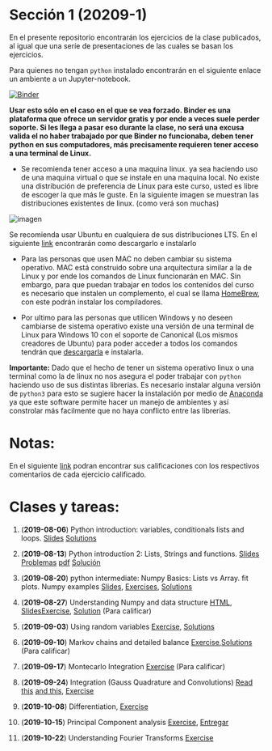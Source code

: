 # Sección 1 (20209-1)
En el presente repositorio encontrarán los ejercicios de la clase publicados, al igual que una seríe de presentaciones de las cuales se basan los ejercicios.


Para quienes no tengan ``python`` instalado encontrarán en el siguiente enlace un ambiente a un Jupyter-notebook.



[![Binder](http://mybinder.org/badge_logo.svg)](http://beta.mybinder.org/v2/gh/ComputoCienciasUniandes/FISI2029-201920/master)

__Usar esto sólo en el caso en el que se vea forzado. Binder es una plataforma que ofrece un servidor gratis y por ende a veces suele perder soporte. Si les llega a pasar eso durante la clase, no será una excusa valida el no haber trabajado por que Binder no funcionaba, deben tener python en sus computadores, más precisamente requieren tener acceso a una terminal de Linux.__
* Se recomienda tener acceso a una maquina linux. ya sea haciendo uso de una maquina virtual o que se instale en una maquina local. No existe una distribución de preferencia de Linux para este curso, usted es libre de escoger la que más le guste. En la siguiente imagen se muestran las distribuciones existentes de linux. (como verá son muchas)

![imagen](https://upload.wikimedia.org/wikipedia/commons/1/1b/Linux_Distribution_Timeline.svg)

Se recomienda usar Ubuntu en cualquiera de sus distribuciones LTS. En el siguiente [link](https://ubuntu.com/download/desktop) encontrarán como descargarlo e instalarlo

* Para las personas que usen MAC no deben cambiar su sistema operativo. MAC está construido sobre una arquitectura similar a la de Linux y por ende los comandos de Linux funcionarán en MAC. Sin embargo, para que puedan trabajar en todos los contenidos del curso es necesario que instalen un complemento, el cual se llama [HomeBrew](https://brew.sh/), con este podrán instalar los compiladores.

* Por ultimo para las personas que utilicen Windows y no deseen cambiarse de sistema operativo existe una versión de una terminal de Linux para Windows 10 con el soporte de Canonical (Los mismos creadores de Ubuntu) para poder acceder a todos los comandos tendrán que [descargarla](https://www.microsoft.com/en-us/p/ubuntu/9nblggh4msv6?activetab=pivot:overviewtab) e instalarla.



__Importante:__ Dado que el hecho de tener un sistema operativo linux o una terminal como la de linux no nos asegura el poder trabajar con ``python`` haciendo uso de sus distintas librerias. Es necesario instalar alguna versión de ``python3`` para esto se sugiere hacer la instalación por medio de [Anaconda](https://www.anaconda.com/distribution/) ya que este software permite hacer un manejo de ambientes y así constrolar más facilmente que no haya conflicto entre las librerías.

Notas:
======
En el siguiente [link](https://docs.google.com/spreadsheets/d/1P2-_5I8-kQ2Am37mX5LYDmbRV2Cvzm4xNiBBf3uth6E/edit?usp=sharing) podran encontrar sus calificaciones con los respectivos comentarios de cada ejercicio calificado.

Clases y tareas:
================

1. (__2019-08-06__) Python introduction: variables, conditionals lists and loops.  [Slides](https://josemontanac.github.io/Laboratorio-Metodos-Computacionales/1/Intro.slides.html#/) [Solutions](https://josemontanac.github.io/Laboratorio-Metodos-Computacionales/2/Solutions.pdf)

2. (__2019-08-13__) Python introduction 2: Lists, Strings  and functions. [Slides](https://josemontanac.github.io/Laboratorio-Metodos-Computacionales/1/List_Strings_Functions.slides.html#/) [Problemas](https://josemontanac.github.io/Laboratorio-Metodos-Computacionales/1/Exercise%20Lists%2C%20Functions%2C%20Strings.html) [pdf](https://josemontanac.github.io/Laboratorio-Metodos-Computacionales/1/Exercise_Lists_Functions_Strings.pdf) [Solución](https://josemontanac.github.io/Laboratorio-Metodos-Computacionales/1/Solucion_3_Problemas.html)

3. (__2019-08-20__) python intermediate: Numpy Basics: Lists vs Array. fit plots. Numpy examples [Slides](https://josemontanac.github.io/Laboratorio-Metodos-Computacionales/1/Numpy_Basics_slides.pdf), [Exercises](https://josemontanac.github.io/Laboratorio-Metodos-Computacionales/1/Exercise%203.html), [Solutions](https://josemontanac.github.io/Laboratorio-Metodos-Computacionales/1/Solucion%203_gaussian.html)

4. (__2019-08-27__) Understanding Numpy and data structure [HTML](https://josemontanac.github.io/Laboratorio-Metodos-Computacionales/1/Numpy.html), [Slides](https://josemontanac.github.io/Laboratorio-Metodos-Computacionales/1/Numpy.slides.html#/)[Exercise](https://josemontanac.github.io/Laboratorio-Metodos-Computacionales/1/Programa_widget.html), [Solution](https://josemontanac.github.io/Laboratorio-Metodos-Computacionales/1/Solution_image_1.html)  (Para calificar)
5. (__2019-09-03__) Using random variables [Exercise](https://josemontanac.github.io/Laboratorio-Metodos-Computacionales/1/Ejercicio_5.html), [Solutions](https://josemontanac.github.io/Laboratorio-Metodos-Computacionales/1/Solution_5.html)
6. (__2019-09-10__) Markov chains and detailed balance [Exercise](https://josemontanac.github.io/Laboratorio-Metodos-Computacionales/1/Montecarlo%20Algorithm.html),[Solutions](https://josemontanac.github.io/Laboratorio-Metodos-Computacionales/1/Montecarlo%20Algorithm_solution.html)  (Para calificar)
7. (__2019-09-17__) Montecarlo Integration [Exercise](https://josemontanac.github.io/Laboratorio-Metodos-Computacionales/1/ejercicio%207.html)  (Para calificar)
8. (__2019-09-24__) Integration (Gauss Quadrature and Convolutions) [Read this](https://en.wikipedia.org/wiki/Convolution) [and this](https://www.cs.umd.edu/~djacobs/CMSC426/Convolution.pdf), [Exercise](https://josemontanac.github.io/Laboratorio-Metodos-Computacionales/1/Exercise_8.html)
9. (__2019-10-08__) Differentiation, [Exercise](https://josemontanac.github.io/Laboratorio-Metodos-Computacionales/1/Exercise_9.html)  
10. (__2019-10-15__) Principal Component analysis [Exercise](https://josemontanac.github.io/Laboratorio-Metodos-Computacionales/1/Exercise_10(PCA).html), [Entregar](https://josemontanac.github.io/Laboratorio-Metodos-Computacionales/1/Exercise_10_pca.html)
11. (__2019-10-22__) Understanding Fourier Transforms [Exercise](https://josemontanac.github.io/Laboratorio-Metodos-Computacionales/1/Ejercicio_Fourier.html)
